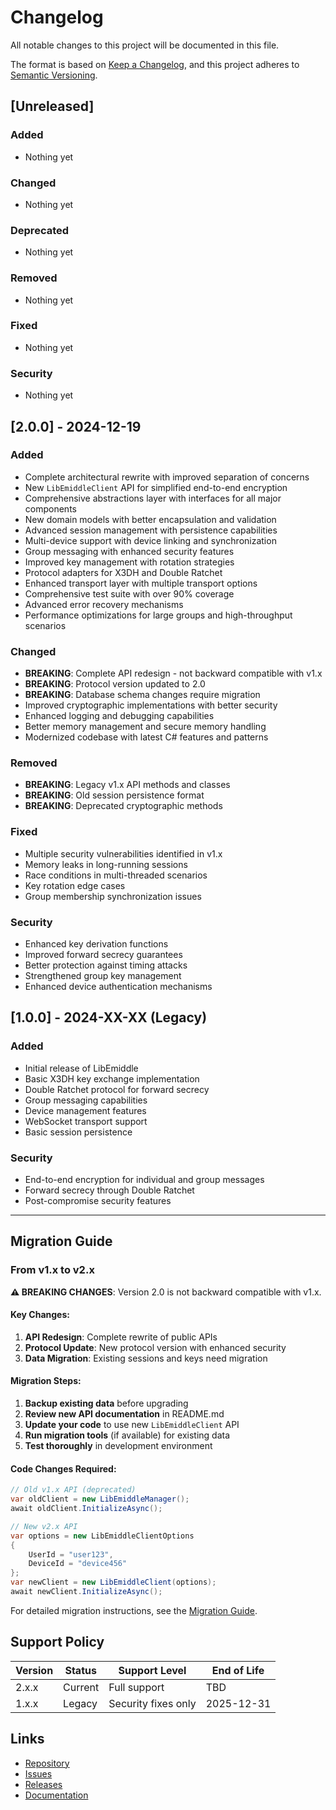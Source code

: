 # Changelog

All notable changes to this project will be documented in this file.

The format is based on [Keep a Changelog](https://keepachangelog.com/en/1.0.0/),
and this project adheres to [Semantic Versioning](https://semver.org/spec/v2.0.0.html).

## [Unreleased]

### Added
- Nothing yet

### Changed
- Nothing yet

### Deprecated
- Nothing yet

### Removed
- Nothing yet

### Fixed
- Nothing yet

### Security
- Nothing yet

## [2.0.0] - 2024-12-19

### Added
- Complete architectural rewrite with improved separation of concerns
- New `LibEmiddleClient` API for simplified end-to-end encryption
- Comprehensive abstractions layer with interfaces for all major components
- New domain models with better encapsulation and validation
- Advanced session management with persistence capabilities
- Multi-device support with device linking and synchronization
- Group messaging with enhanced security features
- Improved key management with rotation strategies
- Protocol adapters for X3DH and Double Ratchet
- Enhanced transport layer with multiple transport options
- Comprehensive test suite with over 90% coverage
- Advanced error recovery mechanisms
- Performance optimizations for large groups and high-throughput scenarios

### Changed
- **BREAKING**: Complete API redesign - not backward compatible with v1.x
- **BREAKING**: Protocol version updated to 2.0
- **BREAKING**: Database schema changes require migration
- Improved cryptographic implementations with better security
- Enhanced logging and debugging capabilities
- Better memory management and secure memory handling
- Modernized codebase with latest C# features and patterns

### Removed
- **BREAKING**: Legacy v1.x API methods and classes
- **BREAKING**: Old session persistence format
- **BREAKING**: Deprecated cryptographic methods

### Fixed
- Multiple security vulnerabilities identified in v1.x
- Memory leaks in long-running sessions
- Race conditions in multi-threaded scenarios
- Key rotation edge cases
- Group membership synchronization issues

### Security
- Enhanced key derivation functions
- Improved forward secrecy guarantees
- Better protection against timing attacks
- Strengthened group key management
- Enhanced device authentication mechanisms

## [1.0.0] - 2024-XX-XX (Legacy)

### Added
- Initial release of LibEmiddle
- Basic X3DH key exchange implementation
- Double Ratchet protocol for forward secrecy
- Group messaging capabilities
- Device management features
- WebSocket transport support
- Basic session persistence

### Security
- End-to-end encryption for individual and group messages
- Forward secrecy through Double Ratchet
- Post-compromise security features

---

## Migration Guide

### From v1.x to v2.x

**⚠️ BREAKING CHANGES**: Version 2.0 is not backward compatible with v1.x.

#### Key Changes:
1. **API Redesign**: Complete rewrite of public APIs
2. **Protocol Update**: New protocol version with enhanced security
3. **Data Migration**: Existing sessions and keys need migration

#### Migration Steps:
1. **Backup existing data** before upgrading
2. **Review new API documentation** in README.md
3. **Update your code** to use new `LibEmiddleClient` API
4. **Run migration tools** (if available) for existing data
5. **Test thoroughly** in development environment

#### Code Changes Required:
```csharp
// Old v1.x API (deprecated)
var oldClient = new LibEmiddleManager();
await oldClient.InitializeAsync();

// New v2.x API
var options = new LibEmiddleClientOptions
{
    UserId = "user123",
    DeviceId = "device456"
};
var newClient = new LibEmiddleClient(options);
await newClient.InitializeAsync();
```

For detailed migration instructions, see the [Migration Guide](docs/MIGRATION.md).

## Support Policy

| Version | Status | Support Level | End of Life |
|---------|--------|---------------|-------------|
| 2.x.x   | Current | Full support | TBD |
| 1.x.x   | Legacy  | Security fixes only | 2025-12-31 |

## Links

- [Repository](https://github.com/rbenzing/LibEmiddle)
- [Issues](https://github.com/rbenzing/LibEmiddle/issues)
- [Releases](https://github.com/rbenzing/LibEmiddle/releases)
- [Documentation](README.md)
